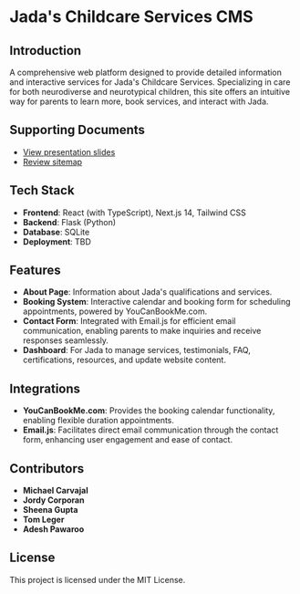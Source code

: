 # Jada's Childcare Services CMS

## Introduction
A comprehensive web platform designed to provide detailed information and interactive services for Jada's Childcare Services. Specializing in care for both neurodiverse and neurotypical children, this site offers an intuitive way for parents to learn more, book services, and interact with Jada.

## Supporting Documents
- [View presentation slides](/Presentation_Slides.pdf)
- [Review sitemap](/Sitemap.png)

## Tech Stack
- **Frontend**: React (with TypeScript), Next.js 14, Tailwind CSS
- **Backend**: Flask (Python)
- **Database**: SQLite
- **Deployment**: TBD

## Features
- **About Page**: Information about Jada's qualifications and services.
- **Booking System**: Interactive calendar and booking form for scheduling appointments, powered by YouCanBookMe.com.
- **Contact Form**: Integrated with Email.js for efficient email communication, enabling parents to make inquiries and receive responses seamlessly.
- **Dashboard**: For Jada to manage services, testimonials, FAQ, certifications, resources, and update website content.

## Integrations
- **YouCanBookMe.com**: Provides the booking calendar functionality, enabling flexible duration appointments.
- **Email.js**: Facilitates direct email communication through the contact form, enhancing user engagement and ease of contact.

## Contributors
- **Michael Carvajal**
- **Jordy Corporan**
- **Sheena Gupta**
- **Tom Leger**
- **Adesh Pawaroo**

## License
This project is licensed under the MIT License.

